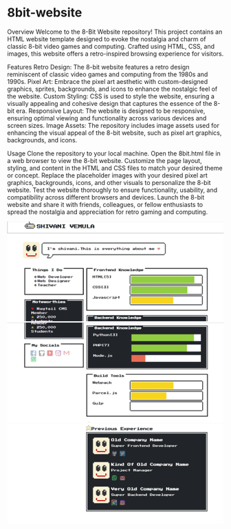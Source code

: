 # 8bit-website

Overview
Welcome to the 8-Bit Website repository! This project contains an HTML website template designed to evoke the nostalgia and charm of classic 8-bit video games and computing. Crafted using HTML, CSS, and images, this website offers a retro-inspired browsing experience for visitors.

Features
Retro Design: The 8-bit website features a retro design reminiscent of classic video games and computing from the 1980s and 1990s.
Pixel Art: Embrace the pixel art aesthetic with custom-designed graphics, sprites, backgrounds, and icons to enhance the nostalgic feel of the website.
Custom Styling: CSS is used to style the website, ensuring a visually appealing and cohesive design that captures the essence of the 8-bit era.
Responsive Layout: The website is designed to be responsive, ensuring optimal viewing and functionality across various devices and screen sizes.
Image Assets: The repository includes image assets used for enhancing the visual appeal of the 8-bit website, such as pixel art graphics, backgrounds, and icons.

Usage
Clone the repository to your local machine.
Open the 8bit.html file in a web browser to view the 8-bit website.
Customize the page layout, styling, and content in the HTML and CSS files to match your desired theme or concept.
Replace the placeholder images with your desired pixel art graphics, backgrounds, icons, and other visuals to personalize the 8-bit website.
Test the website thoroughly to ensure functionality, usability, and compatibility across different browsers and devices.
Launch the 8-bit website and share it with friends, colleagues, or fellow enthusiasts to spread the nostalgia and appreciation for retro gaming and computing.

<img src="8bit_screenshot1.jpg">
<img src="8bit-screenshot2.jpg">
<img src="8bit-screenshot3.jpg">

